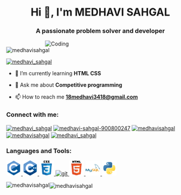 <h1 align="center">Hi 👋, I'm MEDHAVI SAHGAL</h1>
<h3 align="center">A passionate problem solver and developer</h3>
<img align="right" alt="Coding" width="400" src="https://cdn.dribbble.com/users/4055494/screenshots/15215756/media/d2b66c4ca0192aa26d103448b3d1518b.gif">
<p align="left"> <img src="https://komarev.com/ghpvc/?username=medhavisahgal&label=Profile%20views&color=0e75b6&style=flat" alt="medhavisahgal" /> </p>

<p align="left"> <a href="https://twitter.com/medhavi_sahgal" target="blank"><img src="https://img.shields.io/twitter/follow/medhavi_sahgal?logo=twitter&style=for-the-badge" alt="medhavi_sahgal" /></a> </p>

- 🌱 I’m currently learning **HTML CSS**

- 💬 Ask me about **Competitive programming**

- 📫 How to reach me **18medhavi3418@gmail.com**

<h3 align="left">Connect with me:</h3>
<p align="left">
<a href="https://twitter.com/medhavi_sahgal" target="blank"><img align="center" src="https://raw.githubusercontent.com/rahuldkjain/github-profile-readme-generator/master/src/images/icons/Social/twitter.svg" alt="medhavi_sahgal" height="30" width="40" /></a>
<a href="https://linkedin.com/in/medhavi-sahgal-900800247" target="blank"><img align="center" src="https://raw.githubusercontent.com/rahuldkjain/github-profile-readme-generator/master/src/images/icons/Social/linked-in-alt.svg" alt="medhavi-sahgal-900800247" height="30" width="40" /></a>
<a href="https://instagram.com/medhavisahgal" target="blank"><img align="center" src="https://raw.githubusercontent.com/rahuldkjain/github-profile-readme-generator/master/src/images/icons/Social/instagram.svg" alt="medhavisahgal" height="30" width="40" /></a>
<a href="https://www.codechef.com/users/medhavisah" target="blank"><img align="center" src="https://cdn.jsdelivr.net/npm/simple-icons@3.1.0/icons/codechef.svg" alt="medhavisahgal" height="30" width="40" /></a>
<a href="https://codeforces.com/profile/medhavi_sahgal" target="blank"><img align="center" src="https://raw.githubusercontent.com/rahuldkjain/github-profile-readme-generator/master/src/images/icons/Social/codeforces.svg" alt="medhavi_sahgal" height="30" width="40" /></a>
</p>

<h3 align="left">Languages and Tools:</h3>
<p align="left"> <a href="https://www.cprogramming.com/" target="_blank" rel="noreferrer"> <img src="https://raw.githubusercontent.com/devicons/devicon/master/icons/c/c-original.svg" alt="c" width="40" height="40"/> </a> <a href="https://www.w3schools.com/cpp/" target="_blank" rel="noreferrer"> <img src="https://raw.githubusercontent.com/devicons/devicon/master/icons/cplusplus/cplusplus-original.svg" alt="cplusplus" width="40" height="40"/> </a> <a href="https://www.w3schools.com/css/" target="_blank" rel="noreferrer"> <img src="https://raw.githubusercontent.com/devicons/devicon/master/icons/css3/css3-original-wordmark.svg" alt="css3" width="40" height="40"/> </a> <a href="https://git-scm.com/" target="_blank" rel="noreferrer"> <img src="https://www.vectorlogo.zone/logos/git-scm/git-scm-icon.svg" alt="git" width="40" height="40"/> </a> <a href="https://www.w3.org/html/" target="_blank" rel="noreferrer"> <img src="https://raw.githubusercontent.com/devicons/devicon/master/icons/html5/html5-original-wordmark.svg" alt="html5" width="40" height="40"/> </a> <a href="https://www.mysql.com/" target="_blank" rel="noreferrer"> <img src="https://raw.githubusercontent.com/devicons/devicon/master/icons/mysql/mysql-original-wordmark.svg" alt="mysql" width="40" height="40"/> </a> <a href="https://www.python.org" target="_blank" rel="noreferrer"> <img src="https://raw.githubusercontent.com/devicons/devicon/master/icons/python/python-original.svg" alt="python" width="40" height="40"/> </a> </p>

<p><img align="left" src="https://github-readme-stats.vercel.app/api/top-langs?username=medhavisahgal&show_icons=true&locale=en&layout=compact" alt="medhavisahgal" /></p>

<p><img align="center" src="https://github-readme-streak-stats.herokuapp.com/?user=medhavisahgal&" alt="medhavisahgal" /></p>
